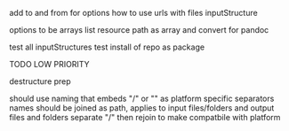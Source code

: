 

add to and from for options
how to use urls with files inputStructure 

options to be arrays
list resource path as array and convert for pandoc

test all inputStructures 
test install of repo as package

TODO LOW PRIORITY

destructure prep

should use naming that embeds "/" or "\" as platform specific separators
names should be joined as path, 
applies to input files/folders and output files and folders
separate "/" then rejoin to make compatbile with platform 

